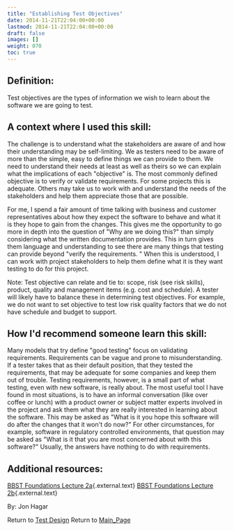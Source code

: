 ```yaml
---
title: "Establishing Test Objectives"
date: 2014-11-21T22:04:00+00:00
lastmod: 2014-11-21T22:04:00+00:00
draft: false
images: []
weight: 070
toc: true
---
```


## Definition:

Test objectives are the types of information we wish to learn about the software we are going to test.

## A context where I used this skill:

The challenge is to understand what the stakeholders are aware of and how their understanding may be self-limiting.
We as testers need to be aware of more than the simple, easy to define things we can provide to them.
We need to understand their needs at least as well as theirs so we can explain what the implications of each \"objective\" is.
The most commonly defined objective is to verify or validate requirements.
For some projects this is adequate.
Others may take us to work with and understand the needs of the stakeholders and help them appreciate those that are possible.

For me, I spend a fair amount of time talking with business and customer representatives about how they expect the software to behave and what it is they hope to gain from the changes.
This gives me the opportunity to go more in depth into the question of \"Why are we doing this?\" than simply considering what the written documentation provides.
This in turn gives them language and understanding to see there are many things that testing can provide beyond \"verify the requirements.
\" When this is understood, I can work with project stakeholders to help them define what it is they want testing to do for this project.

Note: Test objective can relate and tie to: scope, risk (see risk skills), product, quality and management items (e.g. cost and schedule).
A tester will likely have to balance these in determining test objectives.
For example, we do not want to set objective to test low risk quality factors that we do not have schedule and budget to support.

## How I\'d recommend someone learn this skill:

Many models that try define \"good testing\" focus on validating requirements.
Requirements can be vague and prone to misunderstanding.
If a tester takes that as their default position, that they tested the requirements, that may be adequate for some companies and keep them out of trouble.
Testing requirements, however, is a small part of what testing, even with new software, is really about.
The most useful tool I have found in most situations, is to have an informal conversation (like over coffee or lunch) with a product owner or subject matter experts involved in the project and ask them what they are really interested in learning about the software.
This may be asked as \"What is it you hope this software will do after the changes that it won\'t do now?\" For other circumstances, for example, software in regulatory controlled environments, that question may be asked as \"What is it that you are most concerned about with this software?\" Usually, the answers have nothing to do with requirements.

## Additional resources:

[BBST Foundations Lecture 2a](http://www.testingeducation.org/BBST/foundations/Lecture2aFoundations2010.mp4){.external.text}
[BBST Foundations Lecture 2b](http://www.testingeducation.org/BBST/foundations/Lecture2bFoundations2010.mp4){.external.text}


By: Jon Hagar

Return to [Test
Design](Test_Design.html?title=Test_Design "Test Design")
Return to [Main\_Page](Main_Page.html?title=Main_Page "Main Page")
